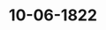 ---  
schema: default  
title: 10-06-1822  
organization: Team Charlie  
notes: "<p>Description</p><p>Neunzehnte Sitzung.

Geschehen, Frankfurt den 10. Juni 1822.

In Gegenwart

aller in der vorigen Sitzung Anwesenden,

Ausgenommen:

von Seiten Dänemarks, wegen Holstein u. Lauenburg: des Herrn Grafen

Eyben, für welchen der Großherzoglich-Mecklenburgische Gesandte, Herr von P

substituirt war.</p><p>§.158</p><p>Substitution.

Präsidium zeigt an, daß für den Königlich-Dänischen, Herzoglich-Holstein- und

burgischen Bundestagsgesandten, Herrn Grafen von Eyben, der Großherzoglich-M

burg=Schwerin= und Mecklenburg=Strelitzische Herr Bundestagsgesandte von Pentz

stituirt sey.</p><p>§.159</p><p>Legitimation des Herrn Syndicus Dr. Curtius, als Gesandten der f

Hansestadt Lübeck.

Ferner bringt Präsidium zur Kenntniß der hohen Versammlung, daß der

Bundestagsgesandte der freien Hansestadt Lübeck, Syndicus Dr. Gütschow, abt

und an seine Stelle der Herr Syndicus Dr. Curtius zum Bundestagsgesandten ei

worden sey.

Die von sämmtlichen vier freien Städten auf die Herren Gesandten, Syndicue

Georg Curtius von Lübeck, Syndicus Johann Ernst Friedrich Danz von Fra

Burgermeister Johann Smidt von Bremen, und Syndicus Johann Michael

von Hamburg, sammt und sonders ausgestellte Vollmacht, d.d. Lübeck den 1. Ma

Frankfurt den 10. Mai 1822, Bremen den 15. Mai 1822 und Hamburg den 20

1822, ferner die besondere Vollmacht der freien Hansestadt Lübeck für Herrn Si

Curtius, d.d. Lübeck den 1. Mai 1822, wurden verlesen und in das Bundesar hinterlegen, jedoch beglaubigte Abschriften dem Herrn Bundestagsgesandten Gurtius zuzu

stellen beschlossen.</p><p>§.160</p><p>Beschwerdesache der Rheinpfälzischen Staatsgläubiger und Besitzer der

Partial=Obligationen lit. D, die Zahlung der rückständigen Zinsen

und verfallenen Capitalien betreffend.

(19. Sitz. §. 124 v. J. 1821.)

Der Königlich=Hannöverische Bundestagsgesandte, Herr von Ham

merstein: überreicht ein Schreiben des Königlich-Großbritannisch-Hannöverischen Ober

appellationsgerichts zu Celle, als Austrägalinstanz in der Beschwerdesache der Rheinpfäl

zischen Staatsgläubiger und Besitzer der Partial-Obligationen lit. D, die Zahlung der

rückständigen Zinsen und verfallenen Capitalien betreffend, d. d. Celle den 6. Mai 1822

welches verlesen und sammt seinen Beilagen diesem Protokolle unter Zahl 20 angefügt

worden ist.

Hierauf erklärte der Großherzoglich=Hessische Herr Gesandte, er habe von

diesem Schreiben, durch die Gefälligkeit des Königlich-Hannöverischen Herrn Bundestags

gesandten, Mittheilung erhalten, und sey darauf von seinem höchsten Hofe zu folgender

Erklärung ermächtigt worden:

Das Verlangen des Oberappellationsgerichts zu Celle wird

1) vorzüglich in Beziehung auf die rechtlichen Zuständigkeiten des Großherzogthums

Hessen zu beurtheilen seyn.

In dieser Hinsicht ist es klar, daß jeder Bundesstaat nur unter den Voraussetzungen

sich eine Austrägal-Entscheidung gefallen lassen muß, daß

a) gütliche Vermittlung vergebens versucht worden, und daß er

b) an der Ernennung des Austrägalgerichts durch Vorschlag oder Auswahl Theil ge

nommen habe.

Beides ist in Ansehung des Großherzogthums Hessen hier nicht geschehen; es kann

also eine Verbindlichkeit für dasselbe, dem Ansinnen des genannten Gerichts zu entsprechen,

nicht vorhanden seyn. Den Vermittlungsversuch könnte man freilich noch jetzo nachholen,

wenn man den dadurch von neuem entstehenden Aufschub nicht achten wollte. Wie will.

wie kann man aber die Ausübung des Rechts, an der Ernennung des Austrägalgerichts

Theil zu nehmen, noch jetzo für das Großherzogthum Hessen eintreten lassen? und wie

sollte man, kann man dieß nicht, einem Bundesstaate zumuthen, gerade auf dasjenige zuverzichten, was bei aller und jeder Austrägalinstanz das Wesentlichste ist, und

welches der Begriff selbstgewählter Schiedsrichter gar nicht gedenkbar ist? Dagegen

sich auch nicht wohl annehmen, daß man das Verfahren zu Celle sistiren wolle und,

vorherigem Vermittlungsversuche, das Großherzogthum Hessen nunmehr noch an der ?

wahl der von dem Könige von Baiern vorgeschlagenen Gerichtshöfe Theil nehmen

lassen. Denn diese Theilnahme könnte zur Folge haben, daß statt des Gerichts zu C

ein anderes erwählt würde; und diesem Resultate

scheuete man auch nicht diesen ne

Aufschub — würde immer auch die Bedenklichkeit im Wege stehen, daß Baiern und Be

nicht bloß, sondern auch die Gläubiger ein wohlerworbenes Recht darauf haben dürf

daß gerade durch das Gericht zu Celle, und durch kein anderes, der zwischen be

eben genannten Staaten obwaltende Streit entschieden werde.

Das Großherzogthum Hessen kann also erwarten, daß dem Ansinnen, es zu ein

Austrägalverfahren zu veranlassen, wobei es zur Ernennung des Gerichts auf bundes

fassungsmäsige Weise nicht mitgewirkt hat, keine Folge gegeben werde;—- auch abgese

davon, daß Baiern, wenn es gleich die Berichtigung des Legitimationspunctes der rich

lichen Verfügung anheim gestellt hat, dennoch, nach diesseitiger Ansicht, nicht verbunden

dürfte, eine Theilnahme des Großherzogthums Hessen, ohne vorherigen Vermittlungsvers

sich gefallen zu lassen.

Ist demnach der angesonnene Beitritt des Großherzogthums seinen bundesverfassut

mäsigen Rechten entgegen, so ist ausserdem

Y dieser Beitritt zur Fortsetzung des Verfahrens in Celle gar nicht erforderl

Es ist nämlich ein bekannter Grundsatz des gemeinen und, so viel man diess

weiß, überall in Deutschland geltenden Rechts, daß theilbare Verbindlichkeiten, wo

namentlich alle Geldleistungen gehören, der Regel nach (d. h. wenn nicht ausnahmsw

eine solidarische Verbindlichkeit begründet ist) unter mehreren Verpflichteten (z. B. un

mehreren Erben, nach Theilung der Erbschaft) von selbst, ipso jure, verhältnißmäsig geth

sind. Dieß findet hier rücksichtlich der jetzigen Besitzer der ehemaligen Rheinpfalz si

volle Anwendung, und es haben schon längst diese Besitzer sich darüber vereinigt, n

welchem Verhältniß, zu welchen Procenten, sie die Lasten der Rheinpfalz un

sich zu theilen haben. (Der §. 5 der in Celle überreichten Großherzoglich-Badisc

Klageschrift führt dieses Verhältniß genau an.) Nichts hindert daher den erwählten A

trägalgerichtshof, über das Verhältniß zwischen der Krone Baiern und dem Großherz

thume Baden zu erkennen, und dadurch jeden Glaͤubiger zu berechtigen, von einem die

beiden Staaten die Berichtigung deßjenigen Theils seiner Forderungen zu verlangen, welc

dem verhältnißmäsigen Antheile Badens an der Rheinpfalz entspricht.Eine solche theilweise, pro rata erfolgende Verweisung eines Theils der Forderungen

jedes Gläubigers, ist auch gar nichts Neues; sie ist namentlich den Verhandlungen über diese

so genannte Lit. D-Schuld nicht fremd, da das bekannte Großherzoglich-Badische Decret

vom 22. März 1808, 27½ Procente provisorisch übernahm.

Ist nun zwischen Baiern und Baden entschieden, so kann freilich über diejenigen

Procente der zweifelhaften Schulden, welche Baden nicht vertreten kann, oder uͤber die

Anwendung der jetzo bereits bestehenden Grundsätze über Schuldenübernahme auf die

Hessischen, ehemals Rheinpfälzischen Aemter, ein neues Austrägalverfahren, obwohl un

möglich zwischen Baden und Hessen, weil zwischen diesen kein Streit besteht, sondern

lediglich zwischen Baiern und Hessen entstehen; es kann möglicherweise darin sogar anders

entschieden werden, als im Verfahren zwischen Baiern und Baden. Allein diese Verhältnisse

können auch alsdann eintreten, wenn Hessen dem jetzigen Verfahren zu Celle sich an

schliessen wollte. Denn man könnte in diesem Falle doch Hessen nicht zumuthen, die von

Großherzoglich-Badischer Seite übergebene Schrift auch für Hessen als Klageschrift gelten

zu lassen; man könnte Hessen die Einreichung einer besondern Klageschrift nicht verwehren.

So gut darin Modificationen der Badischen Ansprüche und Ausführungen, auch

bedeutende Abweichungen von diesen, enthalten seyn können, eben so gut könnte Baiern in

einer Vernehmlassung auf die Hessische Klageschrift andere und anders modificirte Einreden

vortragen, als diejenigen sind, die es gegen Baden vorgetragen hat. Jedermann weiß aber,

daß Inhalt der Klageschrift und Vortrag der Exceptionen vorzüglich das künftige Urtheil

motiviren; sind nun diese (Klageschrift und Exceptionen) zwischen Hessen und Baiern

nicht dieselben, wie sie zwischen Baden und Baiern sind; so ist das Gericht zu Celle

nicht nur verhindert, beiderlei Verfahren in Einem Processe zu vereinigen, sondern es kann

sogar in die Lage kommen, verschiedene, abweichende Urtheile in beiden Processen zu geben.

Wenn man in dem vorliegenden Falle dieß für sehr unwahrscheinlich halten sollte, so

vergleiche man nur den §. 4 der Badischen Klageschrift, indem daraus erhellet, daß die

Klage

centweder die Lit. D=Schuld von 3,600,000 fl.

toder das ganze Staatsanlehen A bis D von 6,000,000 fl.

aoder ausserdem zugleich die Repartition der sonstigen, eigentlich Rheinpfälzischen

4 Staatsschulden und Lasten, auch die Realisirung der den Besitzern der diesseitigen

a Rheinpfalz an die Krone Baiern zustehenden Forderungen»,

moͤglicherweise zum Gegenstande haben kann, und daß, wie aus §. 14 und 19 der Klage

schrift hervorgeht, in jedem dieser drei Fälle entweder eine gänzliche oder nur eine theilweise Uebernahme des Klagegeg

standes gegen Baiern möglicherweise gefordert werden kann.

Weder Beschleunigung der Entscheidung, noch auch Gleichförmigkeit derselben für «

bei der ehemaligen Rheinpfalz interessirte Staaten, erfordern also den Beitritt Hessens zu d

jetzigen Verfahren in Celle; und es ist mithin um so weniger ein Motiv dazu für das Gr

herzogthum vorhanden, als es ihm, nach den freundschaftlichen Verhältnissen, in welchen es

der Krone Baiern zu stehen das Vergnügen hat, sehr leicht scheint, sich mit diesem über seit

Antheil an den bezweifelten Schulden gütlich zu vereinbaren, sobald ein Erkenntniß zu C

zwischen Baiern und Baden alle Verhältnisse und Gründe, mit Ansichten dieses Gerichtshof

übersehen läßt.

Großherzogliche Gesandtschaft hat hiernach, in Gemäßheit ihrer Instructionen, dar

anzutragen, daß dem Gerichte zu Celle aufgegeben werde, ohne weiteres den vorliegen

Streit zwischen Baiern und Baden zu entscheiden, dergestalt, daß dadurch die Fr

über die Rheinpfälzischen Schulden und Lasten, so weit sie zwischen Baiern und Hess

zweifelhaft ist, d. h. so weit sie die ehemals Rheinpfälzischen, jetzo Hessischen Aem

betrifft, gänzlich unberührt bleibe.

Der Kaiserlich=Königliche präsidirende Herr Gesandte bemerkte hiera

nach seiner Ansicht könne sich die hohe Bundesversammlung durchaus nicht mehr in di

bei dem Austrägalgerichte bereits anhängige Rechtssache mischen, indem jede weitere C

schreitung lediglich von dem Gerichte selbst ausgehen, die Bundesversammlung hingegen

richterlichen Functionen auf keine Art ersetzen oder ausfüllen könne.

Indessen könne der so eben vernommene Antrag des Oberappellationsgerichts zu Cel

mit der Erklärung des Großherzogthums Hessen, noch näher geprüft und zu dem Ende e

Commission aus zwei Herren Bundestagsgesandten gewählt werden, welche zu ersuchen wä

sich dieser Prüfung und der Erstattung eines Gutachtens an die hohe Versammlung zu unterzieh

Sämmtliche Stimmen traten einhellig diesem Antrage bei; es wurde daher

Wahl geschritten, und, nachdem solche auf die Herren Bundestagsgesandten

Grafen von Beust und Danz

ausgefallen war,

beschlossen:

daß die eben erwähnten Herren Gesandten ersucht werden, der hohen Versammlu

über die Anträge des Oberappellationsgerichts zu Celle, als Austrägalinstanz in der?

schwerdesache der Rheinpfälzischen Staatsgläubiger und Besitzer der Partial-Obligation

lit. D, die Zahlung der rückständigen Zinsen und verfallenen Capitalien betreffend, dadie hierauf von der Großherzoglich-Hessischen Bundestagsgesandtschaft abgegebene Erklärung,

Vortrag und Gutachten zu erstatten.</p><p>§.161</p><p>Die Streitigkeit zwischen dem Großherzogthume Sachsen=Weimar=Eisenach

und dem Fürstenthume Schwarzburg-Rudolstadt, dann den Herzog

thümern Sachsen=Coburg, Hildburghausen, Meiningen und dem

Fürstenthume Schwarzbug-Sondershausen, wegen der aus dem Thü

ringer Rayonverbande vom Jahr 1814 herrührenden Forderungen.

(14. Sitz. §. 117 b. J.)

In Folge der Beschlüsse vom 25. April und 2. Mai l. J. (13. u. 14. Sitz.) wurden

die von dem Herrn Bundestagsgesandten der Größherzoglich- und Herzoglich-Sächsischen

Hauser abgegebenen Erklaͤrungen in oben rubricirter Sache der zur Revision und Ergaͤn

zung des Beschlusses vom 16. Juni 1817, wegen des Austrägalverfahrens ge

wählten Commission zugestellt, um ihr Gutachten hierauf zu vernehmen.

Diese, aus den Herren Bundestagsgesandten, Freiherrn von Aretin, von Carlowiz

von Hammerstein, Freiherrn von Wangenheim und Danz, bestehende Commission

erstattete nun in heutiger Sitzung ihren * Vortrag, die Forderungen des Größherzogthums

=Sachsen=Weimar=Eisenach und des Fürstenthums Schwarzburg=Rudolstadt an die Herzog

athumer Sachsen=Coburg, Sachsen-Meiningen, Sachsen-Hildburghausen und an das Fuͤrsten

athum Schwarzburg-Sondershausen, aus den Verhältnissen des Thüringischen Rayons v. J.

41817, jetzo die Einwendungen betreffend, welche gegen die, zur Einleitung des Austrägalver

efahrens, durch den Bundestagsbeschluß vom 28. Februar l. J. membro 2 getroffene Ver

afugung erhoben worden sind».

Nach vorausgeschickter kurzer Geschichte dieses Streites und des Inhalts jener Er

klärungen, welche gegen den Beschluß vom 28. Februar abgegeben worden sind, gieng die

Commission in eine ausführliche Erörterung der Fragen über, von deren Beantwortung

ihr die Entscheidung der erhobenen Anstände abzuhängen schien.

Die aufgestellten Fragen sind:

1) Waltet hier, so viel sich aus den bisherigen Verhandlungen ergiebt, ein Fall vor

wo, nach allgemeinen Principien, eine Streitsache von Seiten mehrerer Kläger

wider mehrere Beklagte, in einem und dem nämlichen Rechtsgange, vor einem und

dem nämlichen Gerichte verhandelt und entschieden werden kann? und wie weit

erstreckt sich die Competenz der Bundesversammlung bei der Beurtheilung dieser

Frage in Beziehung auf die Austrägalinstanz an sich oder im Allgemeinen, abgesehen also dermalen noch von der Art und Weise, wie die letztere nach

Bundesgesetzgebung gebildet werden soll?

Findet Streitgenossenschaft zwischen Bundesgliedern mit der Wirkung statt,

2)

sie ausserordentlicher Weise den Gerichtsstand vor einer und der nämli

Austrägalinstanz begründet?

3) Liegt hier die Einrede des unrecht gewählten Beklagten in der Maße vor,

solche von Seiten dieser hohen Versammlung, gegen deren Competenz da

Zweifel erhoben werden, hätte berücksichtigt werden sollen?

4) Muß nicht der §. 41 der provisorischen Ordnung des gemeinschaftlichen Oberapt

tionsgerichts zu Jena für die Großherzoglich- und Herzoglich-Sachsen-Er

nischen, auch Fürstlich-Reussischen Lande berücksichtigt werden?

5) Konnte der Beschluß vom 28. Februar d. J. (Num. 2) ohne vorherige Ins

tionseinholung gefaßt werden?

Die Erörterung dieser Fragen enthielt das Gutachten der Commission, worauf die

den Antrag gründete:

daß es von Seiten der hohen Bundesversammlung bei dem Beschlusse von 28. Februar

der dagegen erhobenen Anstände ungehindert, im Wesentlichen zu belassen, jedoch de

Anspruch genommenen Regierungen eine weitere Frist von sechs Wochen zur Benen

dreier Bundesglieder unter dem im 4. membro jenes Beschlusses enthaltenen Anh

nachzulassen sey.

Zugleich bemerkte die Commission, sie werde bei der Revision des Bundesta

schlusses vom 16. Juni 1817 in Ueberlegung ziehen, ob es nicht rathsam seyn möchte

künftige Fälle, Zweifeln dieser Art durch eine ausdrückliche Disposition vorzube

und ihr deßfallsiges Dafürhalten an diese hohe Versammlung gelangen lassen.

Dieser Vortrag wurde dem Protokolle unter Zahl 21 angefügt und dessen Druck be

Bei der hierauf angestellten Umfrage enthielten sich die Gesandtschaften der betheil

Regierungen der Abstimmung; alle übrigen Gesandtschaften traten dem Gutachten der

mission einhellig bei; daher

Beschluß:

daß es bei dem unterm 28. Februar dieses Jahres (8. Sitz. §. 67) gefaßten Besch

der dagegen erhobenen Anstände ungehindert, im Wesentlichen zu verbleiben habe, i

den in Anspruch genommenen Regierungen eine weitere Frist von sechs Wochen zur

nennung dreier Bundesglieder mit dem Anfügen nachzulassen sey, daß, wenn die Ve

gung und Auswahl nicht erfolgen sollte, wegen der Wahl eines Austrägalgerichts von Emp;

der Bundesversammlung selbst, das Erforderliche verfügt werde.

Protok. d. d. Bundesvers. XIV. Bd.</p><p>§.162</p><p>Garantie des Gesetzes, die ständische Verfassung des Herzogthums Coburg

Saalfeld betreffend.

(13. Sitz. §. 109d. J.)

Großherzoglich= und Herzoglich=Sächsische Häuser. Der Gesandte giebt

hoher Bundesversammlung den Wunsch zu erkennen, daß, nachdem von sämmtlichen aller

höchsten, höchsten und hohen Bundesregierungen die beifälligen Erklärungen wegen der von

dem Durchlauchtigsten Bunde zu übernehmenden Garantie der landständischen Verfassung

des Herzogthums Sachsen=Coburg=Saalfeld eingegangen seyen, von hoher Bundesversamm=

lung erwähnte Garantie förmlich ausgesprochen und daruͤber von dem hochverehrlichen

Präsidium der Beschluß hoher Bundesversammlung gefaͤlligst eingeleitet werden moͤge, indem

er sich im Uebrigen, in ausdrücklichem höchstem Auftrage, auf den verwahrenden Vorbehalt

wegen der hausreceßmäsigen Bestimmungen des Sachsen=Ernestinischen Gesammthauses bezieht.

Präsidium: werde mit Vergnügen dem Wunsche der Großherzoglich- und Herzoglich

Sächsischen Bundestagsgesandtschaft entsprechen, und sey bereit, in der nächsten Sitzung

Entwurf Beschlusses vorzulegen.</p><p>§.163</p><p>Vorschuß zur Militärcommission der deutschen Bundesversammlung für

Bestreitung der gemeinsamen Auslagen bei den Festungs-Local

Commissionen.

(9. Sitz. §. 79 d. J.)

Präsidium: legt eine Note der Militärcommission der deutschen Bundesversammlung

an den Bundestags=Ausschuß vom 6. Juni dieses Jahres vor, worin erstere, behuf der

gemeinsamen Ausgaben für die Festungs-Local-Commissionen, um einen Vorschuß von

3,000 fl. bittet.

Sämmtliche Gesandtschaften kamen überein, daß dieser Vorschuß zu bewilligen

sey; daher

Beschluß:

1) die Verwaltung der Bundesmatrikular=Casse anzuweisen, der Militärcommission der

deutschen Bundesversammlung einen Vorschuß von 3,000 fl. im 24 fl. Fuße, behuf der ge

meinsamen Auslagen der Festungs=Local=Commissionen, gegen Quitung zu verabfolgen, und

2) der Militärcommission davon Nachricht zu ertheilen.Folgen die Unterschriften.</p><p>§.164</p><p>Anzeige wegen Führung der 17. Stimme von der freien Stadt Lübeck.

Der Gesandte der freien Städte, Herr Danz: Einer hohen Versammlung

habe ich die Ehre anzuzeigen, daß die Führung der 17. Stimme auf die freie Stadt Lübeck

ubergeht.</p><p>§.165</p><p>Einreichungs=Protokoll.

Nachbenannte Eingaben, als:

Num. 76, eingereicht am 1. Juni dieses Jahres, von Dr. Ehrmann dahier, die An

gelegenheit des aufgelösten Domcapitels zu Speier, resp. Pensionsbesteuerung

betreffend.

Num. 77, einger. am 2. Juni, von Franz Grafen zu Erbach allda, dessen standes

herrliche Verhältnisse im Großherzogthume Hessen betreffend.

Rum. 78, einger. am 5. Juni, von mehreren vormaligen Reichskammergerichts

Boten zu Wetzlar, Pensions- und Rückstände-Forderungen betreffend.

wurden an die betreffenden Commissionen verwiesen.</p>"  
resources:  
- format: png  
  name: Page27[158-159].png  
  url: ../../data_img/data_img/Protokolle_BV_14_1822/10-06-1822/Page27[158-159].png  
- format: png  
  name: Page28[159-160].png  
  url: ../../data_img/data_img/Protokolle_BV_14_1822/10-06-1822/Page28[159-160].png  
- format: png  
  name: Page29[160].png  
  url: ../../data_img/data_img/Protokolle_BV_14_1822/10-06-1822/Page29[160].png  
- format: png  
  name: Page30[160].png  
  url: ../../data_img/data_img/Protokolle_BV_14_1822/10-06-1822/Page30[160].png  
- format: png  
  name: Page31[160].png  
  url: ../../data_img/data_img/Protokolle_BV_14_1822/10-06-1822/Page31[160].png  
- format: png  
  name: Page32[160-161].png  
  url: ../../data_img/data_img/Protokolle_BV_14_1822/10-06-1822/Page32[160-161].png  
- format: png  
  name: Page33[161].png  
  url: ../../data_img/data_img/Protokolle_BV_14_1822/10-06-1822/Page33[161].png  
- format: png  
  name: Page34[162-163].png  
  url: ../../data_img/data_img/Protokolle_BV_14_1822/10-06-1822/Page34[162-163].png  
- format: png  
  name: Page35[164-165].png  
  url: ../../data_img/data_img/Protokolle_BV_14_1822/10-06-1822/Page35[164-165].png  
category:   
  - Protokolle_BV_14_1822  
maintainer: Frank Chen  
maintainer_email: t08zc21@abdn.ac.uk  
---